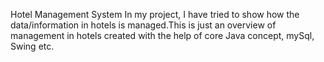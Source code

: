 Hotel Management System
In my project, I have tried to show how the data/information in hotels is managed.This is just an overview of management in hotels created with the help of core Java concept, mySql, Swing etc.
